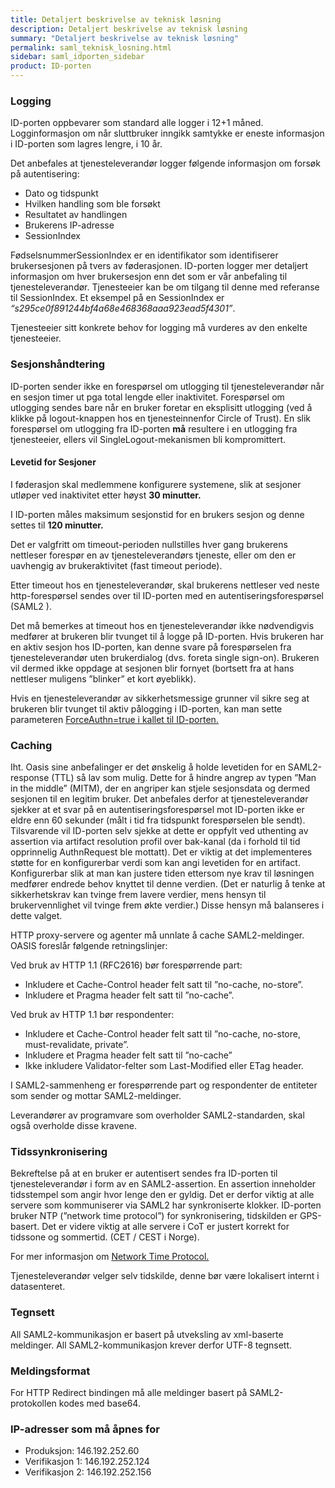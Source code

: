 ```yaml
---
title: Detaljert beskrivelse av teknisk løsning
description: Detaljert beskrivelse av teknisk løsning
summary: "Detaljert beskrivelse av teknisk løsning"
permalink: saml_teknisk_losning.html
sidebar: saml_idporten_sidebar
product: ID-porten
---
```


### Logging

ID-porten oppbevarer som standard alle logger i 12+1 måned. Logginformasjon om når sluttbruker inngikk samtykke er eneste informasjon i ID-porten som lagres lengre, i 10 år.

Det anbefales at tjenesteleverandør logger følgende informasjon om forsøk på autentisering: 
* Dato og tidspunkt 
* Hvilken handling som ble forsøkt 
* Resultatet av handlingen 
* Brukerens IP-adresse  
* SessionIndex 

FødselsnummerSessionIndex er en identifikator som identifiserer brukersesjonen på tvers av føderasjonen. ID-porten logger mer detaljert informasjon om hver brukersesjon enn det som er vår anbefaling til tjenesteleverandør. Tjenesteeier kan be om tilgang til denne med referanse til SessionIndex. Et eksempel på en SessionIndex er *“s295ce0f891244bf4a68e468368aaa923ead5f4301”*.  

Tjenesteeier sitt konkrete behov for logging må vurderes av den enkelte tjenesteeier.

### Sesjonshåndtering
 
ID-porten sender ikke en forespørsel om utlogging til tjenesteleverandør når en sesjon timer ut pga total lengde eller inaktivitet. Forespørsel om utlogging sendes bare når en bruker foretar en eksplisitt utlogging (ved å klikke på logout-knappen hos en tjenesteinnenfor Circle of Trust). En slik forespørsel om utlogging fra ID-porten **må** resultere i en utlogging fra tjenesteeier, ellers vil SingleLogout-mekanismen bli kompromittert. 
 
#### **Levetid for Sesjoner**
 
I føderasjon skal medlemmene konfigurere systemene, slik at sesjoner utløper ved inaktivitet etter høyst **30 minutter.**
 
I ID-porten måles maksimum sesjonstid for en brukers sesjon og denne settes til **120 minutter.**	

Det er valgfritt om timeout-perioden nullstilles hver gang brukerens nettleser forespør en av tjenesteleverandørs tjeneste, eller om den er uavhengig av brukeraktivitet (fast timeout periode).

Etter timeout hos en tjenesteleverandør, skal brukerens nettleser ved neste http-forespørsel sendes over til ID-porten med en autentiseringsforespørsel (SAML2 <AuthnRequest>).

Det må bemerkes at timeout hos en tjenesteleverandør ikke nødvendigvis medfører at brukeren blir tvunget til å logge på ID-porten. Hvis brukeren har en aktiv sesjon hos ID-porten, kan denne svare på forespørselen fra tjenesteleverandør uten brukerdialog (dvs. foreta single sign-on). Brukeren vil dermed ikke oppdage at sesjonen blir fornyet (bortsett fra at hans nettleser muligens ”blinker” et kort øyeblikk).

Hvis en tjenesteleverandør av sikkerhetsmessige grunner vil sikre seg at brukeren blir tvunget til aktiv pålogging i ID-porten, kan man sette parameteren 
[ForceAuthn=true i kallet til ID-porten.](https://difi.github.io/idporten-integrasjonsguide//3_teknisk_innlogging.html#forceauthn)

### Caching

Iht. Oasis sine anbefalinger er det ønskelig å holde levetiden for en SAML2-response (TTL) så lav som mulig. Dette for å hindre angrep av typen ”Man in the middle” (MITM), der en angriper kan stjele sesjonsdata og dermed sesjonen til en legitim bruker. Det anbefales derfor at tjenesteleverandør sjekker at et svar på en autentiseringsforespørsel mot ID-porten ikke er eldre enn 60 sekunder (målt i tid fra tidspunkt forespørselen ble sendt). Tilsvarende vil ID-porten selv sjekke at dette er oppfylt ved uthenting av assertion via artifact resolution profil over bak-kanal (da i forhold til tid opprinnelig AuthnRequest ble mottatt). Det er viktig at det implementeres støtte for en konfigurerbar verdi som kan angi levetiden for en artifact. Konfigurerbar slik at man kan justere tiden ettersom nye krav til løsningen medfører endrede behov knyttet til denne verdien. (Det er naturlig å tenke at sikkerhetskrav kan tvinge frem lavere verdier, mens hensyn til brukervennlighet vil tvinge frem økte verdier.) Disse hensyn må balanseres i dette valget.

HTTP proxy-servere og agenter må unnlate å cache SAML2-meldinger. OASIS foreslår følgende retningslinjer: 

Ved bruk av HTTP 1.1 (RFC2616) bør forespørrende part: 
* Inkludere et Cache-Control header felt satt til ”no-cache, no-store”. 
* Inkludere et Pragma header felt satt til ”no-cache”. 

Ved bruk av HTTP 1.1 bør respondenter: 
* Inkludere et Cache-Control header felt satt til ”no-cache, no-store, must-revalidate, private”. 
* Inkludere et Pragma header felt satt til ”no-cache” 
* Ikke inkludere Validator-felter som Last-Modified eller ETag header. 

I SAML2-sammenheng er forespørrende part og respondenter de entiteter som sender og mottar SAML2-meldinger.  

Leverandører av programvare som overholder SAML2-standarden, skal også overholde disse kravene. 

### Tidssynkronisering 

Bekreftelse på at en bruker er autentisert sendes fra ID-porten til tjenesteleverandør i form av en SAML2-assertion. En assertion inneholder tidsstempel som angir hvor lenge den er gyldig. Det er derfor viktig at alle servere som kommuniserer via SAML2 har synkroniserte klokker. ID-porten bruker NTP (”network time protocol”) for synkronisering, tidskilden er GPS-basert. Det er videre viktig at alle servere i CoT er justert korrekt for tidssone og sommertid. (CET / CEST i Norge). 

For mer informasjon om [Network Time Protocol.](http://no.wikipedia.org/wiki/Network_Time_Protocol)  

Tjenesteleverandør velger selv tidskilde, denne bør være lokalisert internt i datasenteret.

### Tegnsett 

All SAML2-kommunikasjon er basert på utveksling av xml-baserte meldinger. All SAML2-kommunikasjon krever derfor UTF-8 tegnsett. 

### Meldingsformat 

For HTTP Redirect bindingen må alle meldinger basert på SAML2-protokollen kodes med base64.

### IP-adresser som må åpnes for
* Produksjon: 146.192.252.60
* Verifikasjon 1: 146.192.252.124
* Verifikasjon 2: 146.192.252.156

